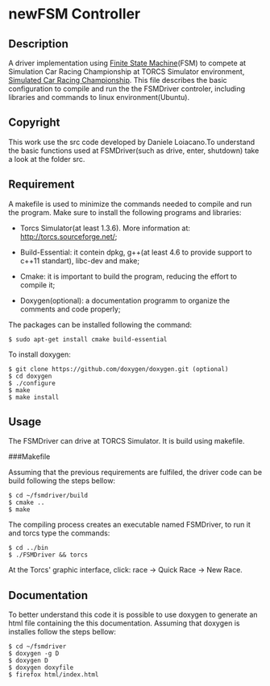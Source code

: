 newFSM Controller
====================


Description
-----------

A driver implementation using [Finite State Machine](FSM_Description.md)(FSM) to compete at Simulation Car Racing Championship at TORCS Simulator
environment, [Simulated Car Racing Championship](http://arxiv.org/abs/1304.1672). This file describes the basic configuration 
to compile and run the the FSMDriver controler, including libraries and commands to linux environment(Ubuntu).

Copyright
---------

This work use the src code developed by Daniele Loiacano.To understand the basic functions used at FSMDriver(such as drive, enter, shutdown) take a look at the folder src.


Requirement
-----------

A makefile is used to minimize the commands needed to compile and run the program.
Make sure to install the following programs and libraries:

* Torcs Simulator(at least 1.3.6). More information at: http://torcs.sourceforge.net/;

* Build-Essential: it contein dpkg, g++(at least 4.6 to provide support to c++11 standart), libc-dev and make;

* Cmake: it is important to build the program, reducing the effort to compile it;

* Doxygen(optional): a documentation programm to organize the comments and code properly; 

The packages can be installed following the command:
```
$ sudo apt-get install cmake build-essential
```
To install doxygen:
```
$ git clone https://github.com/doxygen/doxygen.git (optional)
$ cd doxygen
$ ./configure
$ make
$ make install
```

Usage
-----

The FSMDriver can drive at TORCS Simulator. It is build using makefile.


###Makefile 

Assuming that the previous requirements are fulfiled, the driver code can be build following the steps bellow:

```
$ cd ~/fsmdriver/build
$ cmake ..
$ make
```

The compiling process creates an executable named FSMDriver, to run it and torcs type the commands: 
```
$ cd ../bin
$ ./FSMDriver && torcs
```

At the Torcs' graphic interface, click: race -> Quick Race -> New Race.

Documentation
-------------

To better understand this code it is possible to use doxygen to generate an html file containing the this documentation.
Assuming that doxygen is installes follow the steps bellow:

```
$ cd ~/fsmdriver
$ doxygen -g D
$ doxygen D
$ doxygen doxyfile
$ firefox html/index.html
```





          
